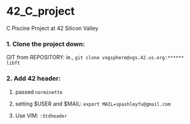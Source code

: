 # 42_C_project
C Piscine Project at 42 Silicon Valley

### 1. Clone the project down:

GIT from REPOSITORY: ie., ```git clone vogsphere@vgs.42.us.org:****** libft```

### 2. Add 42 header:

1. passed ```norminette```

2. setting $USER and $MAIL: ```export MAIL=spashleyfu@gmail.com```

3. Use VIM: ```:Stdheader```
